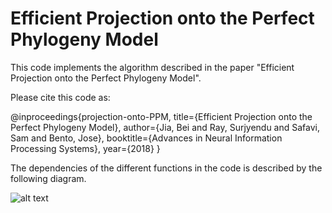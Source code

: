 # Efficient Projection onto the Perfect Phylogeny Model


This code implements the algorithm described in the paper "Efficient Projection onto the Perfect Phylogeny Model".

Please cite this code as:

@inproceedings{projection-onto-PPM,
  title={Efficient Projection onto the Perfect Phylogeny Model},
  author={Jia, Bei and Ray, Surjyendu  and Safavi, Sam and Bento, Jose},
  booktitle={Advances in Neural Information Processing Systems},
  year={2018}
}

The dependencies of the different functions in the code is described by the following diagram.

![alt text](https://raw.githubusercontent.com/bentoayr/Efficient-Projection-onto-the-Perfect-Phylogeny-Model/edit/master/pic/cflow0.png)
